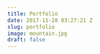 ```yaml
---
title: Portfolio
date: 2017-11-28 03:27:21 Z
slug: portfolio
image: mountain.jpg
draft: false
---
```


